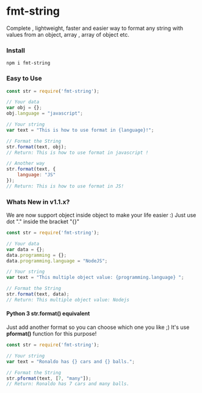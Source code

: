 # fmt-string
Complete , lightweight, faster and easier way to format any string with values from an object, array , array of object etc.
### Install
`npm i fmt-string`

### Easy to Use
```javascript
const str = require('fmt-string');

// Your data
var obj = {};
obj.language = "javascript";

// Your string 
var text = "This is how to use format in {language}!";

// Format the String
str.format(text, obj);
// Return: This is how to use format in javascript !

// Another way 
str.format(text, {
    language: "JS"
});
// Return: This is how to use format in JS!
```

### Whats New in v1.1.x?
We are now support object inside object to make your life easier :)
Just use dot "." inside the bracket "{}"

```javascript
const str = require('fmt-string');

// Your data
var data = {};
data.programming = {};
data.programming.language = "NodeJS";

// Your string 
var text = "This multiple object value: {programming.language} ";

// Format the String
str.format(text, data);
// Return: This multiple object value: Nodejs
```

#### Python 3 str.format() equivalent
Just add another format so you can choose which one you like ;)
It's use **pformat()** function for this purpose!

```javascript
const str = require('fmt-string');

// Your string 
var text = "Ronaldo has {} cars and {} balls.";

// Format the String
str.pformat(text, [7, "many"]);
// Return: Ronaldo has 7 cars and many balls.
```